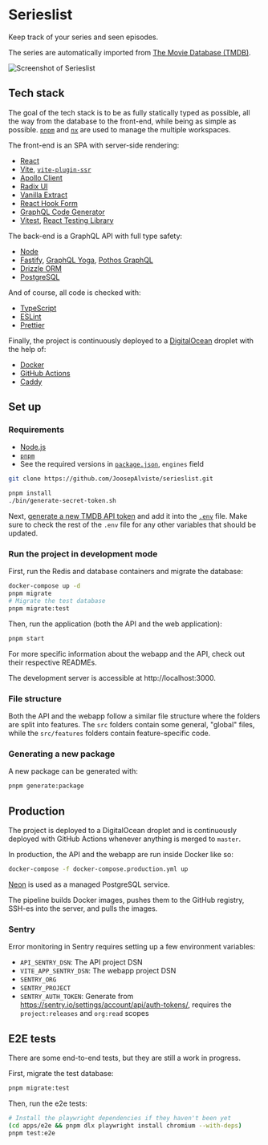 # Serieslist

Keep track of your series and seen episodes.

The series are automatically imported from [The Movie Database (TMDB)](https://www.themoviedb.org/).

![Screenshot of Serieslist](https://github.com/JoosepAlviste/serieslist/assets/9450943/28e12199-4d9c-4e05-8c9b-3648e4e7f482)


## Tech stack

The goal of the tech stack is to be as fully statically typed as possible, all 
the way from the database to the front-end, while being as simple as possible. 
[`pnpm`](https://pnpm.io/) and [`nx`](https://nx.dev/) are used to manage the 
multiple workspaces.

The front-end is an SPA with server-side rendering:

- [React](https://react.dev/)
- [Vite](https://vitejs.dev/), [`vite-plugin-ssr`](https://vite-plugin-ssr.com/)
- [Apollo Client](https://www.apollographql.com/docs/react/)
- [Radix UI](https://www.radix-ui.com/)
- [Vanilla Extract](https://vanilla-extract.style/)
- [React Hook Form](https://react-hook-form.com/)
- [GraphQL Code Generator](https://the-guild.dev/graphql/codegen)
- [Vitest](https://vitest.dev/), [React Testing Library](https://testing-library.com/docs/react-testing-library/)

The back-end is a GraphQL API with full type safety:

- [Node](https://nodejs.org/)
- [Fastify](https://www.fastify.io/), [GraphQL Yoga](https://the-guild.dev/graphql/yoga-server), [Pothos GraphQL](https://pothos-graphql.dev/)
- [Drizzle ORM](https://orm.drizzle.team/)
- [PostgreSQL](https://www.postgresql.org/)

And of course, all code is checked with:

- [TypeScript](https://www.typescriptlang.org/)
- [ESLint](https://eslint.org/)
- [Prettier](prettier.io/)

Finally, the project is continuously deployed to a 
[DigitalOcean](digitalocean.com/) droplet with the help of:

- [Docker](https://www.docker.com/)
- [GitHub Actions](https://github.com/features/actions)
- [Caddy](https://caddyserver.com/)


## Set up

### Requirements

- [Node.js](https://nodejs.org/)
- [`pnpm`](https://pnpm.io/)
- See the required versions in [`package.json`](package.json), `engines` field

```bash
git clone https://github.com/JoosepAlviste/serieslist.git

pnpm install
./bin/generate-secret-token.sh
```

Next, [generate a new TMDB API token](https://www.themoviedb.org/settings/api) 
and add it into the [`.env`](.env) file. Make sure to check the rest of the 
`.env` file for any other variables that should be updated.

### Run the project in development mode

First, run the Redis and database containers and migrate the database:

```sh
docker-compose up -d
pnpm migrate
# Migrate the test database
pnpm migrate:test
```

Then, run the application (both the API and the web application):

```sh
pnpm start
```

For more specific information about the webapp and the API, check out their 
respective READMEs.

The development server is accessible at http://localhost:3000.


### File structure

Both the API and the webapp follow a similar file structure where the folders 
are split into features. The `src` folders contain some general, "global" files, 
while the `src/features` folders contain feature-specific code.


### Generating a new package

A new package can be generated with:

```sh
pnpm generate:package
```


## Production

The project is deployed to a DigitalOcean droplet and is continuously deployed 
with GitHub Actions whenever anything is merged to `master`.

In production, the API and the webapp are run inside Docker like so:

```sh
docker-compose -f docker-compose.production.yml up
```

[Neon](https://neon.tech) is used as a managed PostgreSQL service.

The pipeline builds Docker images, pushes them to the GitHub registry, SSH-es 
into the server, and pulls the images.

### Sentry

Error monitoring in Sentry requires setting up a few environment variables:

- `API_SENTRY_DSN`: The API project DSN
- `VITE_APP_SENTRY_DSN`: The webapp project DSN
- `SENTRY_ORG`
- `SENTRY_PROJECT`
- `SENTRY_AUTH_TOKEN`: Generate from 
  https://sentry.io/settings/account/api/auth-tokens/, requires the 
  `project:releases` and `org:read` scopes


## E2E tests

There are some end-to-end tests, but they are still a work in progress.

First, migrate the test database:

```sh
pnpm migrate:test
```

Then, run the e2e tests:

```sh
# Install the playwright dependencies if they haven't been yet
(cd apps/e2e && pnpm dlx playwright install chromium --with-deps)
pnpm test:e2e
```
